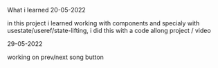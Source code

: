 
What i learned 
20-05-2022

in this project i learned working with components and specialy with usestate/useref/state-lifting, i did this with a code allong project / video

29-05-2022

working on prev/next song button 
